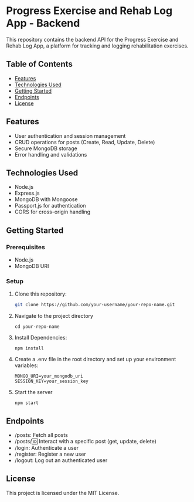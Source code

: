 # Progress Exercise and Rehab Log App - Backend

This repository contains the backend API for the Progress Exercise and Rehab Log App, a platform for tracking and logging rehabilitation exercises.

## Table of Contents

- [Features](#features)
- [Technologies Used](#technologies-used)
- [Getting Started](#getting-started)
- [Endpoints](#endpoints)
- [License](#license)

## Features

- User authentication and session management
- CRUD operations for posts (Create, Read, Update, Delete)
- Secure MongoDB storage
- Error handling and validations

## Technologies Used

- Node.js
- Express.js
- MongoDB with Mongoose
- Passport.js for authentication
- CORS for cross-origin handling

## Getting Started

### Prerequisites

- Node.js
- MongoDB URI

### Setup

1. Clone this repository:
   ```bash
   git clone https://github.com/your-username/your-repo-name.git
2. Navigate to the project directory
   ```
   cd your-repo-name
4. Install Dependencies:
   ```
   npm install
   ```
5. Create a .env file in the root directory and set up your environment variables:
   ```
   MONGO_URI=your_mongodb_uri
   SESSION_KEY=your_session_key
   ```
7. Start the server
   ```
   npm start
   ```

## Endpoints
- /posts: Fetch all posts
- /posts/:id: Interact with a specific post (get, update, delete)
- /login: Authenticate a user
- /register: Register a new user
- /logout: Log out an authenticated user

## License
This project is licensed under the MIT License.
